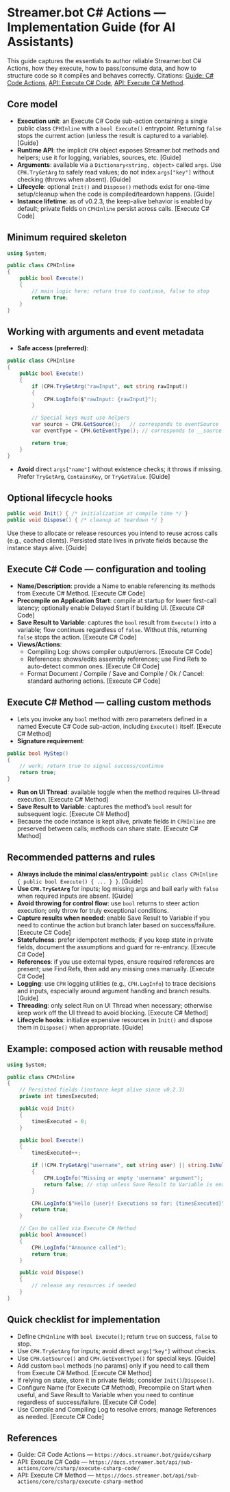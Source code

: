 # Streamer.bot C# Actions — Implementation Guide (for AI Assistants)

This guide captures the essentials to author reliable Streamer.bot C# Actions, how they execute, how to pass/consume data, and how to structure code so it compiles and behaves correctly. Citations: [Guide: C# Code Actions](https://docs.streamer.bot/guide/csharp), [API: Execute C# Code](https://docs.streamer.bot/api/sub-actions/core/csharp/execute-csharp-code/), [API: Execute C# Method](https://docs.streamer.bot/api/sub-actions/core/csharp/execute-csharp-method).

## Core model

- **Execution unit**: an Execute C# Code sub-action containing a single public class `CPHInline` with a `bool Execute()` entrypoint. Returning `false` stops the current action (unless the result is captured to a variable). [Guide]
- **Runtime API**: the implicit `CPH` object exposes Streamer.bot methods and helpers; use it for logging, variables, sources, etc. [Guide]
- **Arguments**: available via a `Dictionary<string, object>` called `args`. Use `CPH.TryGetArg` to safely read values; do not index `args["key"]` without checking (throws when absent). [Guide]
- **Lifecycle**: optional `Init()` and `Dispose()` methods exist for one-time setup/cleanup when the code is compiled/teardown happens. [Guide]
- **Instance lifetime**: as of v0.2.3, the keep-alive behavior is enabled by default; private fields on `CPHInline` persist across calls. [Execute C# Code]

## Minimum required skeleton

```csharp
using System;

public class CPHInline
{
    public bool Execute()
    {
        // main logic here; return true to continue, false to stop
        return true;
    }
}
```

## Working with arguments and event metadata

- **Safe access (preferred)**:

```csharp
public class CPHInline
{
    public bool Execute()
    {
        if (CPH.TryGetArg("rawInput", out string rawInput))
        {
            CPH.LogInfo($"rawInput: {rawInput}");
        }

        // Special keys must use helpers
        var source = CPH.GetSource();   // corresponds to eventSource
        var eventType = CPH.GetEventType(); // corresponds to __source

        return true;
    }
}
```

- **Avoid** direct `args["name"]` without existence checks; it throws if missing. Prefer `TryGetArg`, `ContainsKey`, or `TryGetValue`. [Guide]

## Optional lifecycle hooks

```csharp
public void Init() { /* initialization at compile time */ }
public void Dispose() { /* cleanup at teardown */ }
```

Use these to allocate or release resources you intend to reuse across calls (e.g., cached clients). Persisted state lives in private fields because the instance stays alive. [Guide]

## Execute C# Code — configuration and tooling

- **Name/Description**: provide a Name to enable referencing its methods from Execute C# Method. [Execute C# Code]
- **Precompile on Application Start**: compile at startup for lower first-call latency; optionally enable Delayed Start if building UI. [Execute C# Code]
- **Save Result to Variable**: captures the `bool` result from `Execute()` into a variable; flow continues regardless of `false`. Without this, returning `false` stops the action. [Execute C# Code]
- **Views/Actions**:
  - Compiling Log: shows compiler output/errors. [Execute C# Code]
  - References: shows/edits assembly references; use Find Refs to auto-detect common ones. [Execute C# Code]
  - Format Document / Compile / Save and Compile / Ok / Cancel: standard authoring actions. [Execute C# Code]

## Execute C# Method — calling custom methods

- Lets you invoke any `bool` method with zero parameters defined in a named Execute C# Code sub-action, including `Execute()` itself. [Execute C# Method]
- **Signature requirement**:

```csharp
public bool MyStep()
{
    // work; return true to signal success/continue
    return true;
}
```

- **Run on UI Thread**: available toggle when the method requires UI-thread execution. [Execute C# Method]
- **Save Result to Variable**: captures the method’s `bool` result for subsequent logic. [Execute C# Method]
- Because the code instance is kept alive, private fields in `CPHInline` are preserved between calls; methods can share state. [Execute C# Method]

## Recommended patterns and rules

- **Always include the minimal class/entrypoint**: `public class CPHInline { public bool Execute() { ... } }`. [Guide]
- **Use `CPH.TryGetArg`** for inputs; log missing args and bail early with `false` when required inputs are absent. [Guide]
- **Avoid throwing for control flow**: use `bool` returns to steer action execution; only throw for truly exceptional conditions.
- **Capture results when needed**: enable Save Result to Variable if you need to continue the action but branch later based on success/failure. [Execute C# Code]
- **Statefulness**: prefer idempotent methods; if you keep state in private fields, document the assumptions and guard for re-entrancy. [Execute C# Code]
- **References**: if you use external types, ensure required references are present; use Find Refs, then add any missing ones manually. [Execute C# Code]
- **Logging**: use `CPH` logging utilities (e.g., `CPH.LogInfo`) to trace decisions and inputs, especially around argument handling and branch results. [Guide]
- **Threading**: only select Run on UI Thread when necessary; otherwise keep work off the UI thread to avoid blocking. [Execute C# Method]
- **Lifecycle hooks**: initialize expensive resources in `Init()` and dispose them in `Dispose()` when appropriate. [Guide]

## Example: composed action with reusable method

```csharp
using System;

public class CPHInline
{
    // Persisted fields (instance kept alive since v0.2.3)
    private int timesExecuted;

    public void Init()
    {
        timesExecuted = 0;
    }

    public bool Execute()
    {
        timesExecuted++;

        if (!CPH.TryGetArg("username", out string user) || string.IsNullOrWhiteSpace(user))
        {
            CPH.LogInfo("Missing or empty 'username' argument");
            return false; // stop unless Save Result to Variable is enabled
        }

        CPH.LogInfo($"Hello {user}! Executions so far: {timesExecuted}");
        return true;
    }

    // Can be called via Execute C# Method
    public bool Announce()
    {
        CPH.LogInfo("Announce called");
        return true;
    }

    public void Dispose()
    {
        // release any resources if needed
    }
}
```

## Quick checklist for implementation

- Define `CPHInline` with `bool Execute()`; return `true` on success, `false` to stop.
- Use `CPH.TryGetArg` for inputs; avoid direct `args["key"]` without checks.
- Use `CPH.GetSource()` and `CPH.GetEventType()` for special keys. [Guide]
- Add custom `bool` methods (no params) only if you need to call them from Execute C# Method. [Execute C# Method]
- If relying on state, store it in private fields; consider `Init()`/`Dispose()`.
- Configure Name (for Execute C# Method), Precompile on Start when useful, and Save Result to Variable when you need to continue regardless of success/failure. [Execute C# Code]
- Use Compile and Compiling Log to resolve errors; manage References as needed. [Execute C# Code]

## References

- Guide: C# Code Actions — `https://docs.streamer.bot/guide/csharp`
- API: Execute C# Code — `https://docs.streamer.bot/api/sub-actions/core/csharp/execute-csharp-code/`
- API: Execute C# Method — `https://docs.streamer.bot/api/sub-actions/core/csharp/execute-csharp-method`
